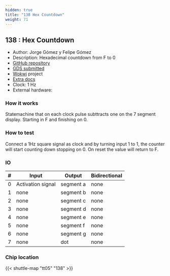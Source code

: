 ```yaml
---
hidden: true
title: "138 Hex Countdown"
weight: 71
---
```


## 138 : Hex Countdown

* Author: Jorge Gómez y Felipe Gómez
* Description: Hexadecimal countdown from F to 0
* [GitHub repository](https://github.com/fegomezmir96/Contador)
* [GDS submitted](https://github.com/fegomezmir96/Contador/actions/runs/6700092233)
* [Wokwi](https://wokwi.com/projects/380055891603379201) project
* [Extra docs]()
* Clock: 1 Hz
* External hardware: 



### How it works

Statemachine that on each clock pulse subttracts one on the 7 segment display. Starting in F and finishing on 0.


### How to test

Connect a 1Hz square signal as clock and by turning input 1 to 1, the counter will start counting down stopping on 0. On reset the value will return to F.


### IO

| # | Input        | Output       | Bidirectional      |
|---|--------------|--------------| -------------------|
| 0 | Activation signal  | segment a | none |
| 1 | none  | segment b | none |
| 2 | none  | segment c | none |
| 3 | none  | segment d | none |
| 4 | none  | segment e | none |
| 5 | none  | segment f | none |
| 6 | none  | segment g | none |
| 7 | none  | dot | none |

### Chip location

{{< shuttle-map "tt05" "138" >}}
